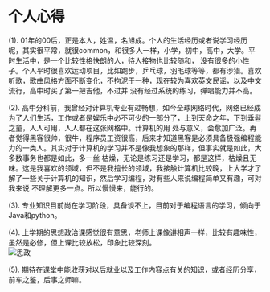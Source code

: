 # 个人心得 #

(1).  01年的00后，正是本人，姓温，名旭成。个人的生活经历或者说学习经历呢，其实很平常，就很common，和很多人一样，小学，初中，高中，大学。平时生活中，是一个比较性格快朗的人，待人接物也比较随和， 
没有很多的小性子。个人平时很喜欢运动项目，比如跑步，乒乓球，羽毛球等等，都有涉猎。喜欢听歌，歌曲风格方面不断变化，不拘泥于一种，现在较为喜欢英文民谣，以及中文流行，高中时买了第一把吉他，不过并
没有经过系统的练习，弹唱能力并不高。  

(2).  高中分科前，我曾经对计算机专业有过畅想，如今全球网络时代，网络已经成为了人们生活，工作或者是娱乐中必不可少的一部分了，上到天命之年，下到垂髫之童，人人可用，人人都在这张网格中。计算机的用
处与意义，会愈加广泛。再者觉得黑客很帅，很牛，程序员工资很高，后来才知道黑客是必须具备极强编程能力的一类人。其实对于计算机的学习并不是像我想象的那样，但事实就是如此，大多数事务也都是如此，多一丝
枯燥，无论是练习还是学习，都是这样，枯燥且无味。这是我喜欢的领域，但不是我擅长的领域，我接触计算机比较晚，上大学才了解了一些关于计算机的知识，然后学习编程，对有些人来说编程简单又有趣，可对我来说
不理解更多一点。所以慢慢来，能行的。  

(3).  专业知识目前尚在学习阶段，具备谈不上，目前对于编程语言的学习，倾向于Java和python。  

(4).  上学期的思想政治课感觉很有意思，老师上课像讲相声一样，比较有趣味性，虽然是必修，但上课比较放松，印象比较深刻。  
![思政](https://ss0.bdstatic.com/70cFvHSh_Q1YnxGkpoWK1HF6hhy/it/u=1426882849,2396998313&fm=15&gp=0.jpg)  

(5).  期待在课堂中能收获对以后就业以及工作内容点有关的知识，或者经历分享，前车之鉴，后事之师嘛。
